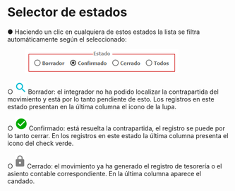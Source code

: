 # Selector de estados

●        Haciendo un clic en cualquiera de estos estados la lista se filtra automáticamente según el seleccionado:

&#x20;

<figure><img src="../../../../../.gitbook/assets/imagen (230).png" alt=""><figcaption></figcaption></figure>

○       ![](<../../../../../.gitbook/assets/imagen (227).png>) Borrador: el integrador no ha podido localizar la contrapartida del movimiento y está por lo tanto pendiente de esto. Los registros en este estado presentan en la última columna el icono de la lupa.

○       ![](<../../../../../.gitbook/assets/imagen (228).png>) Confirmado: está resuelta la contrapartida, el registro se puede por lo tanto cerrar. En los registros en este estado la última columna presenta el icono del check verde.

○       ![](<../../../../../.gitbook/assets/imagen (229).png>) Cerrado: el movimiento ya ha generado el registro de tesorería o el asiento contable correspondiente. En la última columna aparece el candado.
